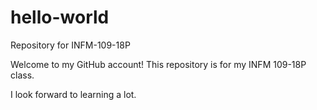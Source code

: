 # hello-world
Repository for INFM-109-18P

Welcome to my GitHub account!
This repository is for my INFM 109-18P class.

I look forward to learning a lot.
